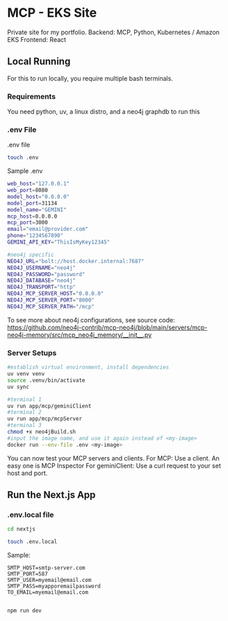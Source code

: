 # MCP - EKS Site
Private site for my portfolio. 
Backend: MCP, Python, Kubernetes / Amazon EKS
Frontend: React

## Local Running

For this to run locally, you require multiple bash terminals.

### Requirements
You need python, uv, a linux distro, and a neo4j graphdb to run this

### .env File

.env file 
```bash
touch .env
```

Sample .env
```bash
web_host="127.0.0.1"
web_port=8080
model_host="0.0.0.0"
model_port=31134
model_name="GEMINI"
mcp_host=0.0.0.0
mcp_port=3000
email="email@provider.com"
phone="1234567890"
GEMINI_API_KEY="ThisIsMyKey12345"

#neo4j specific
NEO4J_URL="bolt://host.docker.internal:7687"
NEO4J_USERNAME="neo4j"
NEO4J_PASSWORD="password"
NEO4J_DATABASE="neo4j"
NEO4J_TRANSPORT="http"
NEO4J_MCP_SERVER_HOST="0.0.0.0"
NEO4J_MCP_SERVER_PORT="8000"
NEO4J_MCP_SERVER_PATH="/mcp"

```
To see more about neo4j configurations, see source code:
https://github.com/neo4j-contrib/mcp-neo4j/blob/main/servers/mcp-neo4j-memory/src/mcp_neo4j_memory/__init__.py


### Server Setups

```bash
#establish virtual environment, install dependencies
uv venv venv
source .venv/bin/activate
uv sync 

#terminal 1
uv run app/mcp/geminiClient
#terminal 2
uv run app/mcp/mcpServer
#terminal 3
chmod +x neo4jBuild.sh
#input the image name, and use it again instead of <my-image>
docker run --env-file .env <my-image>

```

You can now test your MCP servers and clients.
For MCP:
Use a client. An easy one is MCP Inspector
For geminiClient:
Use a curl request to your set host and port.


## Run the Next.js App

### .env.local file
```bash
cd nextjs

touch .env.local
```

Sample:
```
SMTP_HOST=smtp-server.com
SMTP_PORT=587
SMTP_USER=myemail@email.com
SMTP_PASS=myapporemailpassword
TO_EMAIL=myemail@email.com
```

```bash

npm run dev

```

